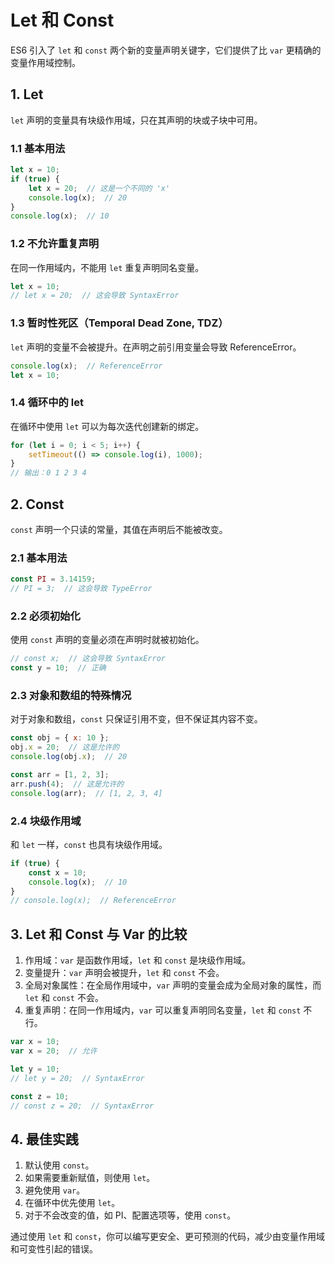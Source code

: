 # Let 和 Const

ES6 引入了 `let` 和 `const` 两个新的变量声明关键字，它们提供了比 `var` 更精确的变量作用域控制。

## 1. Let

`let` 声明的变量具有块级作用域，只在其声明的块或子块中可用。

### 1.1 基本用法

```javascript
let x = 10;
if (true) {
    let x = 20;  // 这是一个不同的 'x'
    console.log(x);  // 20
}
console.log(x);  // 10
```

### 1.2 不允许重复声明

在同一作用域内，不能用 `let` 重复声明同名变量。

```javascript
let x = 10;
// let x = 20;  // 这会导致 SyntaxError
```

### 1.3 暂时性死区（Temporal Dead Zone, TDZ）

`let` 声明的变量不会被提升。在声明之前引用变量会导致 ReferenceError。

```javascript
console.log(x);  // ReferenceError
let x = 10;
```

### 1.4 循环中的 let

在循环中使用 `let` 可以为每次迭代创建新的绑定。

```javascript
for (let i = 0; i < 5; i++) {
    setTimeout(() => console.log(i), 1000);
}
// 输出：0 1 2 3 4
```

## 2. Const

`const` 声明一个只读的常量，其值在声明后不能被改变。

### 2.1 基本用法

```javascript
const PI = 3.14159;
// PI = 3;  // 这会导致 TypeError
```

### 2.2 必须初始化

使用 `const` 声明的变量必须在声明时就被初始化。

```javascript
// const x;  // 这会导致 SyntaxError
const y = 10;  // 正确
```

### 2.3 对象和数组的特殊情况

对于对象和数组，`const` 只保证引用不变，但不保证其内容不变。

```javascript
const obj = { x: 10 };
obj.x = 20;  // 这是允许的
console.log(obj.x);  // 20

const arr = [1, 2, 3];
arr.push(4);  // 这是允许的
console.log(arr);  // [1, 2, 3, 4]
```

### 2.4 块级作用域

和 `let` 一样，`const` 也具有块级作用域。

```javascript
if (true) {
    const x = 10;
    console.log(x);  // 10
}
// console.log(x);  // ReferenceError
```

## 3. Let 和 Const 与 Var 的比较

1. 作用域：`var` 是函数作用域，`let` 和 `const` 是块级作用域。
2. 变量提升：`var` 声明会被提升，`let` 和 `const` 不会。
3. 全局对象属性：在全局作用域中，`var` 声明的变量会成为全局对象的属性，而 `let` 和 `const` 不会。
4. 重复声明：在同一作用域内，`var` 可以重复声明同名变量，`let` 和 `const` 不行。

```javascript
var x = 10;
var x = 20;  // 允许

let y = 10;
// let y = 20;  // SyntaxError

const z = 10;
// const z = 20;  // SyntaxError
```

## 4. 最佳实践

1. 默认使用 `const`。
2. 如果需要重新赋值，则使用 `let`。
3. 避免使用 `var`。
4. 在循环中优先使用 `let`。
5. 对于不会改变的值，如 PI、配置选项等，使用 `const`。

通过使用 `let` 和 `const`，你可以编写更安全、更可预测的代码，减少由变量作用域和可变性引起的错误。

